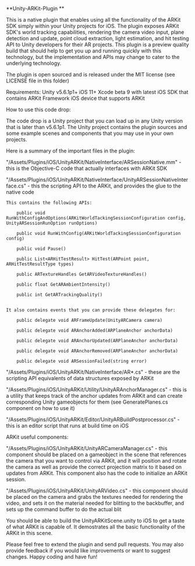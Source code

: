 **Unity-ARKit-Plugin
**

This is a native plugin that enables using all the functionality of the ARKit SDK simply within your Unity projects for
iOS.  The plugin exposes ARKit SDK's world tracking capabilities, rendering the camera video input, plane detection and
update, point cloud extraction, light estimation, and hit testing API to Unity developers for their AR projects. This plugin is a preview quality build that
should help to get you up and running quickly with this technology, but the implementation and APIs may change to cater
to the underlying technology.

The plugin is open sourced and is released under the MIT license (see LICENSE file in this folder)

Requirements:
Unity v5.6.1p1+
iOS 11+
Xcode beta 9 with latest iOS SDK that contains ARKit Framework
iOS device that supports ARKit


How to use this code drop:

The code drop is a Unity project that you can load up in any Unity version that is later than v5.6.1p1.  The Unity
project contains the plugin sources and some example scenes and components that you may use in your own projects.  

Here is a summary of the important files in the plugin:

"/Assets/Plugins/iOS/UnityARKit/NativeInterface/ARSessionNative.mm" - this is the Objective-C code that actually interfaces with ARKit SDK


"/Assets/Plugins/iOS/UnityARKit/NativeInterface/UnityARSessionNativeInterface.cs" - this the scripting API to the ARKit, and provides the glue to the native code

	This contains the following APIs:
	    
	    public void RunWithConfigAndOptions(ARKitWorldTackingSessionConfiguration config, UnityARSessionRunOption runOptions)

	    public void RunWithConfig(ARKitWorldTackingSessionConfiguration config)

	    public void Pause()

	    public List<ARHitTestResult> HitTest(ARPoint point, ARHitTestResultType types)

		public ARTextureHandles GetARVideoTextureHandles()

		public float GetARAmbientIntensity()

		public int GetARTrackingQuality()  

  
    It also contains events that you can provide these delegates for: 

    	public delegate void ARFrameUpdate(UnityARCamera camera)

    	public delegate void ARAnchorAdded(ARPlaneAnchor anchorData)

		public delegate void ARAnchorUpdated(ARPlaneAnchor anchorData)

		public delegate void ARAnchorRemoved(ARPlaneAnchor anchorData)

		public delegate void ARSessionFailed(string error)
 

"/Assets/Plugins/iOS/UnityARKit/NativeInterface/AR*.cs" - these are the scripting API equivalents of data structures exposed by ARKit

"/Assets/Plugins/iOS/UnityARKit/Utility/UnityARAnchorManager.cs" - this is a utility that keeps track of the anchor updates from ARKit and can create corresponding Unity gameobjects for them (see GeneratePlanes.cs component on how to use it)

"/Assets/Plugins/iOS/UnityARKit/Editor/UnityARBuildPostprocessor.cs" - this is an editor script that runs at build time on iOS 

ARKit useful components:

"/Assets/Plugins/iOS/UnityARKit/UnityARCameraManager.cs" - this component should be placed on a gameobject in the scene that references the camera that you want to control via ARKit, and it will position and rotate the camera as well as provide the correct projection matrix to it based on updates from ARKit.  This component also has the code to initialize an ARKit session.

"/Assets/Plugins/iOS/UnityARKit/UnityARVideo.cs" - this component should be placed on the camera and grabs the textures needed for rendering the video, and sets it on the material needed for blitting to the backbuffer, and sets up the command buffer to do the actual blit

You should be able to build the UnityARKitScene.unity to iOS to get a taste of what ARKit is capable of.  It demostrates all the basic functionality of the ARKit in this scene.  

Please feel free to extend the plugin and send pull requests. You may also provide feedback if you would like improvements or want to suggest changes.  Happy coding and have fun!
